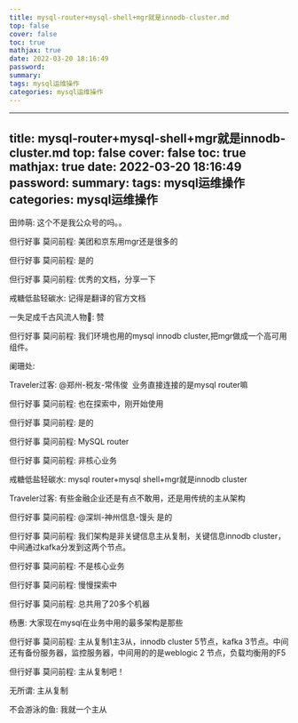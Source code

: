 ```yaml
---
title: mysql-router+mysql-shell+mgr就是innodb-cluster.md
top: false
cover: false
toc: true
mathjax: true
date: 2022-03-20 18:16:49
password:
summary:
tags: mysql运维操作
categories: mysql运维操作
---
```

---
title: mysql-router+mysql-shell+mgr就是innodb-cluster.md
top: false
cover: false
toc: true
mathjax: true
date: 2022-03-20 18:16:49
password:
summary:
tags: mysql运维操作
categories: mysql运维操作
---
田帅萌:
这个不是我公众号的吗。。

但行好事  莫问前程:
美团和京东用mgr还是很多的

但行好事  莫问前程:
是的

但行好事  莫问前程:
优秀的文档，分享一下

戒糖低盐轻碳水:
记得是翻译的官方文档

一失足成千古风流人物🐾:
赞

但行好事  莫问前程:
我们环境也用的mysql innodb cluster,把mgr做成一个高可用组件。

阑珊处:


Traveler过客:
@郑州-税友-常伟俊  业务直接连接的是mysql router嘛

但行好事  莫问前程:
也在探索中，刚开始使用

但行好事  莫问前程:
是的

但行好事  莫问前程:
MySQL router

但行好事  莫问前程:
非核心业务

戒糖低盐轻碳水:
mysql router+mysql shell+mgr就是innodb cluster

Traveler过客:
有些金融企业还是有点不敢用，还是用传统的主从架构

但行好事  莫问前程:
@深圳-神州信息-馒头 是的

但行好事  莫问前程:
我们架构是非关键信息主从复制，关键信息innodb cluster，中间通过kafka分发到这两个节点。

但行好事  莫问前程:
不是核心业务

但行好事  莫问前程:
慢慢探索中

但行好事  莫问前程:
总共用了20多个机器


杨惠:
大家现在mysql在业务中用的最多架构是那些

但行好事  莫问前程:
主从复制1主3从，innodb cluster 5节点，kafka 3节点。中间还有备份服务器，监控服务器，中间用的的是weblogic 2 节点，负载均衡用的F5

但行好事  莫问前程:
主从复制吧！

无所谓:
主从复制

不会游泳的鱼:
我就一个主从
